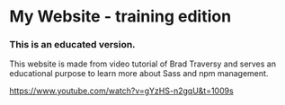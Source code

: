 # My Website - training edition

### This is an educated version.

This website is made from video tutorial of Brad Traversy and serves an educational purpose to learn more about Sass and npm management.

https://www.youtube.com/watch?v=gYzHS-n2gqU&t=1009s
